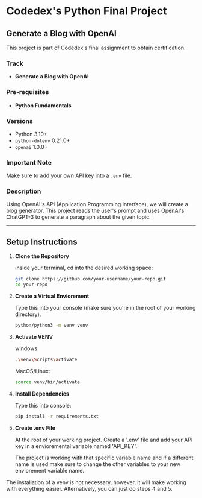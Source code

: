 # Codedex's Python Final Project

## Generate a Blog with OpenAI

This project is part of Codedex's final assignment to obtain certification.

### Track
- **Generate a Blog with OpenAI**

### Pre-requisites
- **Python Fundamentals**

### Versions
- Python 3.10+
- `python-dotenv` 0.21.0+
- `openai` 1.0.0+

### Important Note
Make sure to add your own API key into a `.env` file.

### Description
Using OpenAI's API (Application Programming Interface), we will create a blog generator. This project reads the user's prompt and uses OpenAI's ChatGPT-3 to generate a paragraph about the given topic.

---

## Setup Instructions
1. **Clone the Repository**
    
    inside your terminal, cd into the desired working space:
   ```sh
   git clone https://github.com/your-username/your-repo.git
   cd your-repo

2. **Create a Virtual Enviorement**
    
    Type this into your console (make sure you're in the root of your working directory).
    ```sh
    python/python3 -m venv venv

3. **Activate VENV**
    
    windows: 
    ```bash
    .\venv\Scripts\activate
    ```
    
    MacOS/Linux:
    ```sh
    source venv/bin/activate
    ```

4. **Install Dependencies**
    
    Type this into console:
    ```sh
    pip install -r requirements.txt
    ```

5. **Create .env File**

    At the root of your working project. Create a '.env' file and add your API key in a envioremental variable named 'API_KEY'.

    The project is working with that specific variable name and if a different name is used make sure to change the other variables to your new enviorement variable name.

The installation of a venv is not necessary, however, it will make working with everything easier. Alternatively, you can just do steps 4 and 5.


